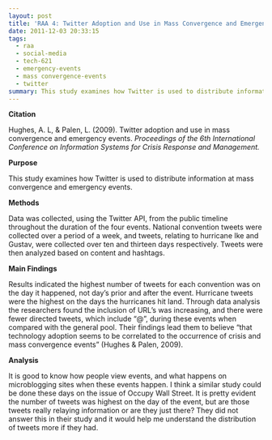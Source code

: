 ```yaml
---
layout: post
title: 'RAA 4: Twitter Adoption and Use in Mass Convergence and Emergency Events (TECH 621)' 
date: 2011-12-03 20:33:15
tags:
  - raa
  - social-media
  - tech-621
  - emergency-events
  - mass convergence-events
  - twitter
summary: This study examines how Twitter is used to distribute information at mass convergence and emergency events
---
```


**Citation**

Hughes, A. L, & Palen, L. (2009). Twitter adoption and use in mass convergence and emergency events. _Proceedings of the 6th International Conference on Information Systems for Crisis Response and Management._

**Purpose**

This study examines how Twitter is used to distribute information at mass convergence and emergency events.

**Methods**

Data was collected, using the Twitter API, from the public timeline throughout the duration of the four events. National convention tweets were collected over a period of a week, and tweets, relating to hurricane Ike and Gustav, were collected over ten and thirteen days respectively. Tweets were then analyzed based on content and hashtags.

**Main Findings**

Results indicated the highest number of tweets for each convention was on the day it happened, not day’s prior and after the event. Hurricane tweets were the highest on the days the hurricanes hit land. Through data analysis the researchers found the inclusion of URL’s was increasing, and there were fewer directed tweets, which include “@”, during these events when compared with the general pool. Their findings lead them to believe “that technology adoption seems to be correlated to the occurrence of crisis and mass convergence events” (Hughes & Palen, 2009).

**Analysis**

It is good to know how people view events, and what happens on microblogging sites when these events happen. I think a similar study could be done these days on the issue of Occupy Wall Street. It is pretty evident the number of tweets was highest on the day of the event, but are those tweets really relaying information or are they just there? They did not answer this in their study and it would help me understand the distribution of tweets more if they had.